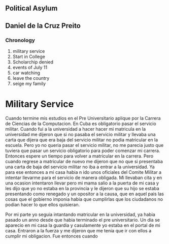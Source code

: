 ## Political Asylum 
## Daniel de la Cruz Preito 

### Chronology 
1. military service 
2. Start in College 
3. Scholarchip denied
4. events of July 11  
5. car watching 
6. leave the country 
7. seige my family 




# Military Service

Cuando termine mis estudios en el Pre Universitario aplique por la Carrera de Ciencias de la Computacion. En Cuba es obligatorio pasar el servicio militar. Cuando fui a la universidad a hacer hacer mi matricula en la universidad me dijeron que si no pasaba el servicio militar y llevaba una carta que dijera que era baja del servicio militar no podia matricular en la escuela. Pero yo no queria pasar el servicio militar, no me parecia justo que tuviera que pasar un servicio obligatorio para poder comenzar mi carrera. Entonces espere un tiempo para volver a matricular en la carrera. Pero cuando regrese a matricular de nuevo me dijeron que no que si presentaba una carta de baja del servicio militar no iba a entrar a la universidad. Ya para ese entonces a mi casa habia n ido unos oficiales del Comite Militar a intentar llevarme para el servicio de manera obligada. Mi llevaban cita y en una ocasion intentaron llevar pero mi mama salio a la puerta de mi casa y les dijo que yo no estaba en la provincia y le dijeron que su hijo se estaba presentando como renegado y un opositor a la causa, que en aquel pais las cosas que el gobierno imponia habia que cumplirlas que los ciudadanos no podian hacer lo que ellos quisieran. 

Por mi parte yo seguia intantando matricular en la universidad, ya habia pasado un anno desde que habia terminado el pre universitario. Un dia se aparecio en mi casa la guardia y casulamente yo estaba en el portal de mi casa. Entraron a la fuerza y me dijeron que me tenia que ir con ellos a cumplir mi obligacion. Fue entonces cuando 